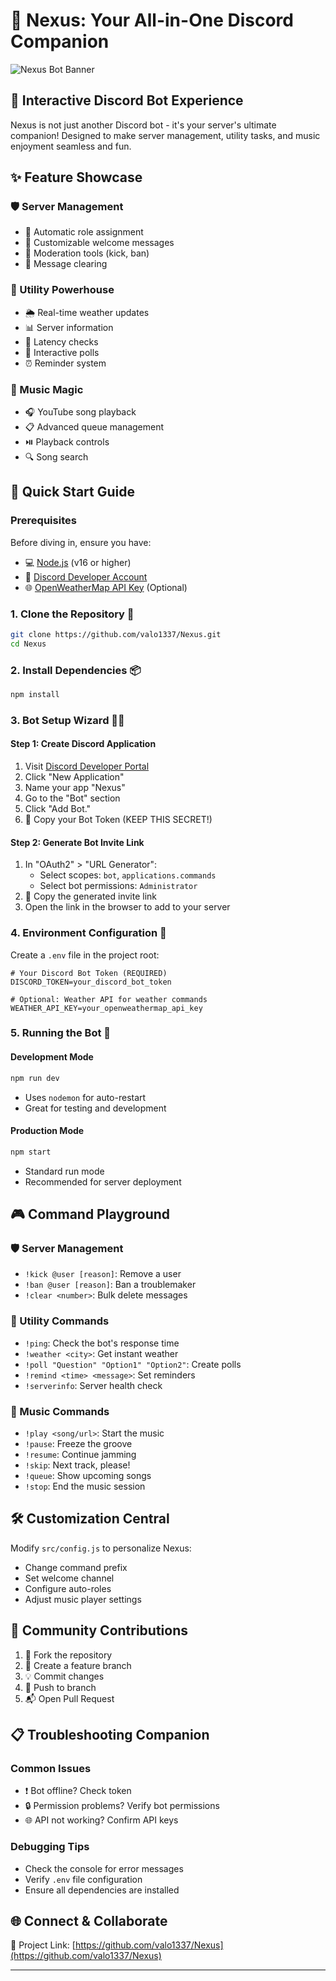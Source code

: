 # 🤖 Nexus: Your All-in-One Discord Companion

![Nexus Bot Banner](https://img.shields.io/badge/Nexus-Discord%20Bot-blue?style=for-the-badge&logo=discord)

## 🌟 Interactive Discord Bot Experience

Nexus is not just another Discord bot - it's your server's ultimate companion! Designed to make server management, utility tasks, and music enjoyment seamless and fun.

## ✨ Feature Showcase

### 🛡️ Server Management
- 👥 Automatic role assignment
- 🎉 Customizable welcome messages
- 🚫 Moderation tools (kick, ban)
- 🧹 Message clearing

### 🧰 Utility Powerhouse
- 🌦️ Real-time weather updates
- 📊 Server information
- 🏓 Latency checks
- 📝 Interactive polls
- ⏰ Reminder system

### 🎵 Music Magic
- 🎧 YouTube song playback
- 📋 Advanced queue management
- ⏯️ Playback controls
- 🔍 Song search

## 🚀 Quick Start Guide

### Prerequisites
Before diving in, ensure you have:
- 💻 [Node.js](https://nodejs.org/) (v16 or higher)
- 🤖 [Discord Developer Account](https://discord.com/developers/applications)
- 🌐 [OpenWeatherMap API Key](https://openweathermap.org/api) (Optional)

### 1. Clone the Repository 🐑
```bash
git clone https://github.com/valo1337/Nexus.git
cd Nexus
```

### 2. Install Dependencies 📦
```bash
npm install
```

### 3. Bot Setup Wizard 🧙‍♂️

#### Step 1: Create Discord Application
1. Visit [Discord Developer Portal](https://discord.com/developers/applications)
2. Click "New Application"
3. Name your app "Nexus"
4. Go to the "Bot" section
5. Click "Add Bot."
6. 🔑 Copy your Bot Token (KEEP THIS SECRET!)

#### Step 2: Generate Bot Invite Link
1. In "OAuth2" > "URL Generator":
   - Select scopes: `bot`, `applications.commands`
   - Select bot permissions: `Administrator`
2. 🔗 Copy the generated invite link
3. Open the link in the browser to add to your server

### 4. Environment Configuration 🔧
Create a `.env` file in the project root:
```env
# Your Discord Bot Token (REQUIRED)
DISCORD_TOKEN=your_discord_bot_token

# Optional: Weather API for weather commands
WEATHER_API_KEY=your_openweathermap_api_key
```

### 5. Running the Bot 🤖

#### Development Mode
```bash
npm run dev
```
- Uses `nodemon` for auto-restart
- Great for testing and development

#### Production Mode
```bash
npm start
```
- Standard run mode
- Recommended for server deployment

## 🎮 Command Playground

### 🛡️ Server Management
- `!kick @user [reason]`: Remove a user
- `!ban @user [reason]`: Ban a troublemaker
- `!clear <number>`: Bulk delete messages

### 🧰 Utility Commands
- `!ping`: Check the bot's response time
- `!weather <city>`: Get instant weather
- `!poll "Question" "Option1" "Option2"`: Create polls
- `!remind <time> <message>`: Set reminders
- `!serverinfo`: Server health check

### 🎵 Music Commands
- `!play <song/url>`: Start the music
- `!pause`: Freeze the groove
- `!resume`: Continue jamming
- `!skip`: Next track, please!
- `!queue`: Show upcoming songs
- `!stop`: End the music session

## 🛠️ Customization Central

Modify `src/config.js` to personalize Nexus:
- Change command prefix
- Set welcome channel
- Configure auto-roles
- Adjust music player settings

## 🤝 Community Contributions

1. 🍴 Fork the repository
2. 🌿 Create a feature branch
3. 💡 Commit changes
4. 🚀 Push to branch
5. 📬 Open Pull Request

## 📋 Troubleshooting Companion

### Common Issues
- ❗ Bot offline? Check token
- 🔒 Permission problems? Verify bot permissions
- 🌐 API not working? Confirm API keys

### Debugging Tips
- Check the console for error messages
- Verify `.env` file configuration
- Ensure all dependencies are installed

## 🌐 Connect & Collaborate

🔗 Project Link: [https://github.com/valo1337/Nexus](https://github.com/valo1337/Nexus)

---
